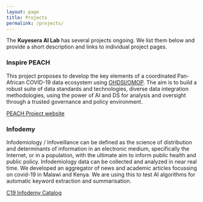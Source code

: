 ```yaml
---
layout: page
title: Projects
permalink: /projects/
---
```


The **Kuyesera AI Lab** has several projects ongoing. We list them below and provide a short description and links to individual project pages.


### Inspire PEACH

This project proposes to develop the key elements of a coordinated Pan-African COVID-19 data ecosystem using <a class="page-link" href="https://www.ohdsi.org" target="_blank">OHDSI/OMOP</a>. The aim is to build a robust suite of data standards and technologies, diverse data integration methodologies, using the power of AI and DS for analysis and oversight through a trusted governance and policy environment.

<a class="page-link" href="https://inspiredata.network/about" target="_blank">PEACH Project website</a>


### Infodemy

Infodemiology / Infoveillance can be defined as the science of distribution and determinants of information in an electronic medium, specifically the Internet, or in a population, with the ultimate aim to inform public health and public policy. Infodemiology data can be collected and analyzed in near real time. We developed an aggregator of news and academic articles focussing on covid-19 in Malawi and Kenya. We are using this to test AI algorithms for automatic keyword extraction and summarisation.

<a class="page-link" href="https://c19na.vercel.app/news" target="_blank">C19 Infodemy Catalog</a>


[OHDSI]:   [https://www.ohdsi.org]
[inspireweb]:   [https://inspiredata.network/about]
[c19catalog]:   [https://c19na.vercel.app/news]
